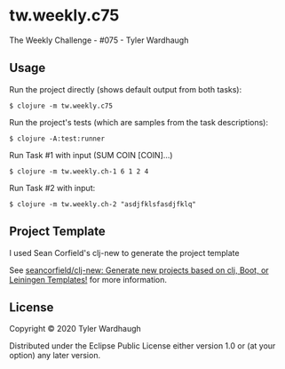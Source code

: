 # tw.weekly.c75


The Weekly Challenge - #075 - Tyler Wardhaugh

## Usage

Run the project directly (shows default output from both tasks):

    $ clojure -m tw.weekly.c75

Run the project's tests (which are samples from the task descriptions):

    $ clojure -A:test:runner

Run Task #1 with input (SUM COIN [COIN]...)

    $ clojure -m tw.weekly.ch-1 6 1 2 4

Run Task #2 with input:

    $ clojure -m tw.weekly.ch-2 "asdjfklsfasdjfklq"

## Project Template

I used Sean Corfield's clj-new to generate the project template

See [seancorfield/clj-new: Generate new projects based on clj, Boot, or Leiningen Templates!](https://github.com/seancorfield/clj-new) for more information.

## License

Copyright © 2020 Tyler Wardhaugh

Distributed under the Eclipse Public License either version 1.0 or (at
your option) any later version.
